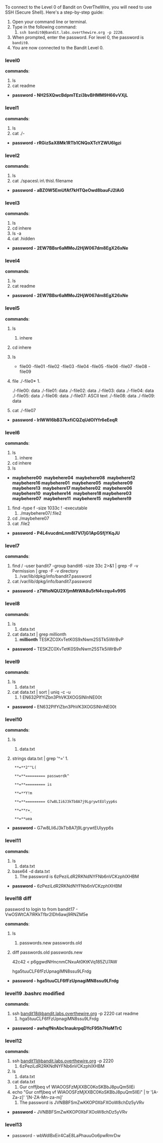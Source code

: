 To connect to the Level 0 of Bandit on OverTheWire, you will need to use SSH (Secure Shell). Here's a step-by-step guide:

1. Open your command line or terminal.
2. Type in the following command: 
    1. `ssh bandit0@bandit.labs.overthewire.org -p 2220`.
3. When prompted, enter the password. For level 0, the password is `bandit0`.
4. You are now connected to the Bandit Level 0.

### level0

**commands**:

1. ls
2. cat readme

- **password -  NH2SXQwcBdpmTEzi3bvBHMM9H66vVXjL**

### level1

**commands**:

1. ls
2. cat ./-

- **password -  rRGizSaX8Mk1RTb1CNQoXTcYZWU6lgzi**

### level2

**commands**:

1. ls 
2. cat ./spaces\ in\ this\ filename

- **password -  aBZ0W5EmUfAf7kHTQeOwd8bauFJ2lAiG**

### level3

**commands**:

1. ls
2. cd inhere
3. ls -a
4. cat .hidden

- **password -  2EW7BBsr6aMMoJ2HjW067dm8EgX26xNe**

### level4

**commands**:

1. ls
2. cat readme

- **password -  2EW7BBsr6aMMoJ2HjW067dm8EgX26xNe**

### level5

**commands**:

1. ls
    1. inhere
2. cd inhere
3. ls
    - file00 -file01 -file02 -file03 -file04 -file05 -file06 -file07 -file08 -file09
4. file ./-file0*
    1. 
    
    ./-file00: data
    ./-file01: data
    ./-file02: data
    ./-file03: data
    ./-file04: data
    ./-file05: data
    ./-file06: data
    ./-file07: ASCII text
    ./-file08: data
    ./-file09: data
    
5. cat ./-file07

- **password -  lrIWWI6bB37kxfiCQZqUdOIYfr6eEeqR**

### level6

**commands**:

1. ls
    1. inhere
2. cd inhere 
3. ls
- **maybehere00**  **maybehere04**  **maybehere08**  **maybehere12**  **maybehere16 maybehere01**  **maybehere05**  **maybehere09**  **maybehere13**  **maybehere17 maybehere02**  **maybehere06**  **maybehere10**  **maybehere14**  **maybehere18 maybehere03**  **maybehere07**  **maybehere11**  **maybehere15**  **maybehere19**
1. find -type f -size 1033c ! -executable
    1. ./maybehere07/.file2
2. cd ./maybehere07
3. cat .file2

- **password -  P4L4vucdmLnm8I7Vl7jG1ApGSfjYKqJU**

### level7

**commands**:

1. find / -user bandit7 -group bandit6 -size 33c 2>&1 | grep -F -v Permission | grep -F -v directory
    1. /var/lib/dpkg/info/bandit7.password
2. cat /var/lib/dpkg/info/bandit7.password

- **password -  z7WtoNQU2XfjmMtWA8u5rN4vzqu4v99S**

### level8

**commands**:

1. ls
    1. data.txt
2. cat data.txt | grep millionth
    1. **millionth**	TESKZC0XvTetK0S9xNwm25STk5iWrBvP

- **password -**  TESKZC0XvTetK0S9xNwm25STk5iWrBvP

### level9

**commands**:

1. ls
    1. data.txt
2. cat data.txt | sort | uniq -c -u
    1. 1 EN632PlfYiZbn3PhVK3XOGSlNInNE00t

- **password -**  EN632PlfYiZbn3PhVK3XOGSlNInNE00t

### level10

**commands**:

1. ls
    1. data.txt
2. strings data.txt | grep '^=’
    1. 
        
        **=**2""L(
        
        **=**========= passwordk^
        
        **=**========= is
        
        **=**Y!m
        
        **=**========= G7w8LIi6J3kTb8A7j9LgrywtEUlyyp6s
        
        **=**r=_
        
        **=**uea
        

- **password -**  G7w8LIi6J3kTb8A7j9LgrywtEUlyyp6s

### level11

**commands**:

1. ls
    1. data.txt
2. base64 -d data.txt
    1. The password is 6zPeziLdR2RKNdNYFNb6nVCKzphlXHBM

- **password -**  6zPeziLdR2RKNdNYFNb6nVCKzphlXHBM

### level18 diff

password to login to from bandit17 - VwOSWtCA7lRKkTfbr2IDh6awj9RNZM5e

**commands**:

1. ls
    1. passwords.new  passwords.old
2.  diff passwords.old passwords.new
    
    42c42
    < p6ggwdNHncnmCNxuAt0KtKVq185ZU7AW
    
    hga5tuuCLF6fFzUpnagiMN8ssu9LFrdg
    

- **password -  hga5tuuCLF6fFzUpnagiMN8ssu9LFrdg**

### level19 .bashrc modified

**commands**:

1. ssh [bandit18@bandit.labs.overthewire.org](mailto:bandit18@bandit.labs.overthewire.org) -p 2220 cat readme
    1. hga5tuuCLF6fFzUpnagiMN8ssu9LFrdg

- **password -  awhqfNnAbc1naukrpqDYcF95h7HoMTrC**

### level12

**commands**:

1. ssh [bandit11@bandit.labs.overthewire.org](mailto:bandit2@bandit.labs.overthewire.org) -p 2220
    1. 6zPeziLdR2RKNdNYFNb6nVCKzphlXHBM
2. ls
    1. data.txt
3. cat data.txt
    1. Gur cnffjbeq vf WIAOOSFzMjXXBC0KoSKBbJ8puQm5lIEi
4. echo "Gur cnffjbeq vf WIAOOSFzMjXXBC0KoSKBbJ8puQm5lIEi" | tr '[A-Za-z]' '[N-ZA-Mn-za-m]’
    1. The password is JVNBBFSmZwKKOP0XbFXOoW8chDz5yVRv
- **password -**  JVNBBFSmZwKKOP0XbFXOoW8chDz5yVRv

### level13

- password - wbWdlBxEir4CaE8LaPhauuOo6pwRmrDw